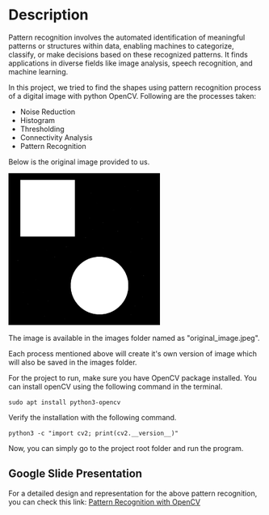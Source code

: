 
# Description

Pattern recognition involves the automated identification of meaningful patterns or structures within data, enabling machines to categorize, classify, or make decisions based on these recognized patterns. It finds applications in diverse fields like image analysis, speech recognition, and machine learning.

In this project, we tried to find the shapes using pattern recognition process of a digital image with python OpenCV.
Following are the processes taken:

* Noise Reduction
* Histogram
* Thresholding
* Connectivity Analysis
* Pattern Recognition


Below is the original image provided to us.

<img width="300" alt="image" src="images/original_image.jpeg">

The image is available in the images folder named as "original_image.jpeg".

Each process mentioned above will create it's own version of image which will also be saved in the images folder.

For the project to run, make sure you have OpenCV package installed.
You can install openCV using the following command in the terminal.

```
sudo apt install python3-opencv
```

Verify the installation with the following command.
```
python3 -c "import cv2; print(cv2.__version__)"
```

Now, you can simply go to the project root folder and run the program.

## Google Slide Presentation

For a detailed design and representation for the above pattern recognition, you can check this link:
[Pattern Recognition with OpenCV](https://docs.google.com/presentation/d/147ZphSAImEnu-Mzm4Dd_Gnh36PmgSuXSd54qAu-aECk/edit?usp=sharing)